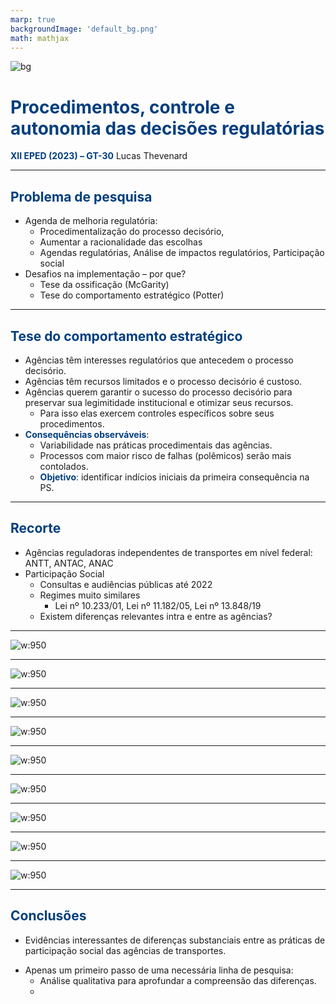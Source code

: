 ```yaml
---
marp: true
backgroundImage: 'default_bg.png'
math: mathjax
---
```

<style>
section {
  background-image: url(default_bg.png);
}
h1, h2, h3, strong {
  color: #003E7E;
}
h3, h4, h5 {
  text-align: center;
}
h4, h5 {
  font-weight: normal;
}
h1 {
  font-size: 200%;
}
h2, h3 {
  font-size: 150%;
}
h4 {
  font-size: 100%;
}
h5 {
  font-size: 75%;
}
header, a {
  color: #058ED0;
}
header {
  font-size: 85%;
}
footer {
  color: black;
  font-size: 60%;
}
blockquote {
  background: #f9f9f9;
  font-style: italic;
  font-family: Verdana;
  font-size: 80%;
  line-height: 170%;
  border-left: 10px solid #ccc;
  margin: 1.5em 20px;
  padding: 1.2em 30px;
  quotes: "\201C""\201D""\2018""\2019";
}
blockquote p {
  display: inline;
}
section::after {
  content: attr(data-marpit-pagination) ' / ' attr(data-marpit-pagination-total);
  color: #003E7E;
  font-size: 60%;
}
table {
  margin-left: auto;
  margin-right: auto;
}
th {
  background-color: #003E7E;
  color: white
}
.columns {
  display: grid;
  grid-template-columns: repeat(2, minmax(0, 1fr));
  gap: 1rem;
}
.columns3 {
  display: grid;
  grid-template-columns: repeat(3, minmax(0, 1fr));
  gap: 1rem;
}
span.under {
  text-decoration: underline;
}
td.game, tr.game {
  background-color: white;
  text-align: center;
}
tr.game.action.player1, td.game.action.player1 {
  background-color: #f8f8f8;
  color: #058ED0;
  font-weight: bold;
}
tr.game.action.player2, td.game.action.player2 {
  background-color: #f8f8f8;
  color: #003E7E;
  font-weight: bold;
}
span.payoff.player1 {
  color: #058ED0;
  font-weight: bold;
}
span.payoff.player2 {
  color: #003E7E;
  font-weight: bold;
}
span.fade {
  color: lightgray!important;
}
td.eliminated {
  color: lightgray!important;
  text-decoration: line-through!important;
}
td.eliminated > span {
  color: lightgray!important;
  text-decoration: line-through!important;
}
td.player1 {
  height: 80px;
  width: 80px;
}
</style>

![bg](section_bg.png)

# Procedimentos, controle e autonomia das decisões regulatórias
**XII EPED (2023) – GT-30**
Lucas Thevenard

---
<!-- 
paginate: true 
header: Procedimentos, controle e autonomia das decisões regulatórias
footer: lucas.gomes@fgv.br | EPED, 24/08/2023
-->

## Problema de pesquisa
* Agenda de melhoria regulatória:
  - Procedimentalização do processo decisório,
  - Aumentar a racionalidade das escolhas
  - Agendas regulatórias, Análise de impactos regulatórios, Participação social
* Desafios na implementação – por que?
  * Tese da ossificação (McGarity)
  * Tese do comportamento estratégico (Potter)

---

## Tese do comportamento estratégico 
* Agências têm interesses regulatórios que antecedem o processo decisório.
* Agências têm recursos limitados e o processo decisório é custoso.
* Agências querem garantir o sucesso do processo decisório para preservar sua legimitidade institucional e otimizar seus recursos.
  - Para isso elas exercem controles específicos sobre seus procedimentos.
* **Consequências observáveis**:
  - Variabilidade nas práticas procedimentais das agências.
  - Processos com maior risco de falhas (polêmicos) serão mais contolados.
  * **Objetivo**: identificar indícios iniciais da primeira consequência na PS.

---

## Recorte
* Agências reguladoras independentes de transportes em nível federal: ANTT, ANTAC, ANAC
* Participação Social
  - Consultas e audiências públicas até 2022
  - Regimes muito similares
    - Lei nº 10.233/01, Lei nº 11.182/05, Lei nº 13.848/19
  - Existem diferenças relevantes intra e entre as agências?

---


<div style="margin: auto;">

![w:950](total.png)

</div>

---

<div style="margin: auto;">

![w:950](evolution.png)

</div>

---

<div style="margin: auto;">

![w:950](objective.png)

</div>

---

<div style="margin: auto;">

![w:950](type.png)

</div>

---

<div style="margin: auto;">

![w:950](type_objective.png)

</div>

---

<div style="margin: auto;">

![w:950](type_objective_norms.jpg)

</div>

---

<div style="margin: auto;">

![w:950](prep_time.png)

</div>

---

<div style="margin: auto;">

![w:950](resp_time.png)

</div>

---

<div style="margin: auto;">

![w:950](resp_time_objective.png)

</div>

---

## Conclusões
- Evidências interessantes de diferenças substanciais entre as práticas de participação social das agências de transportes.
* Apenas um primeiro passo de uma necessária linha de pesquisa:
  - Análise qualitativa para aprofundar a compreensão das diferenças.
  - 